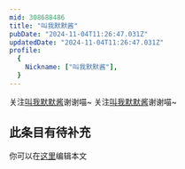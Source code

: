 ```yaml
---
mid: 308688486
title: "叫我默默酱"
pubDate: "2024-11-04T11:26:47.031Z"
updatedDate: "2024-11-04T11:26:47.031Z"
profile:
  {
    Nickname: ["叫我默默酱"],
  }
---
```


关注[叫我默默酱](https://space.bilibili.com/308688486)谢谢喵~ 关注[叫我默默酱](https://space.bilibili.com/308688486)谢谢喵~

## 此条目有待补充
你可以在[这里](https://github.com/Yuhanawa/VTuber.ICU/edit/master/src/content/v/叫我默默酱/index.md)编辑本文
